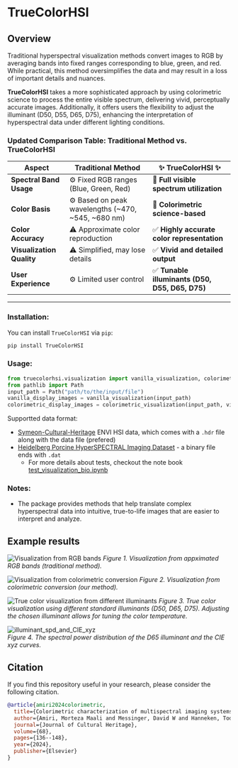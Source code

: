 # TrueColorHSI
## Overview

Traditional hyperspectral visualization methods convert images to RGB by averaging bands into fixed ranges corresponding to blue, green, and red. While practical, this method oversimplifies the data and may result in a loss of important details and nuances.

**TrueColorHSI** takes a more sophisticated approach by using colorimetric science to process the entire visible spectrum, delivering vivid, perceptually accurate images. Additionally, it offers users the flexibility to adjust the illuminant (D50, D55, D65, D75), enhancing the interpretation of hyperspectral data under different lighting conditions.

### Updated Comparison Table: Traditional Method vs. **TrueColorHSI**  

| **Aspect**              | **Traditional Method**                                              | **✨ TrueColorHSI ✨**                                              |
|-------------------------|---------------------------------------------------------------------|--------------------------------------------------------------------|
| **Spectral Band Usage**  | ⚙️ Fixed RGB ranges (Blue, Green, Red)                              | 🌈 **Full visible spectrum utilization**                           |
| **Color Basis**          | ⚙️ Based on peak wavelengths (~470, ~545, ~680 nm)                 | 🌈 **Colorimetric science-based**                                  |
| **Color Accuracy**       | ⚠️ Approximate color reproduction                                   | ✅ **Highly accurate color representation**                         |
| **Visualization Quality**| ⚠️ Simplified, may lose details                                    | ✅ **Vivid and detailed output**                                    |
| **User Experience**      | ⚙️ Limited user control                                            | ✅ **Tunable illuminants (D50, D55, D65, D75)**                    |

---




### Installation:
You can install `TrueColorHSI` via `pip`:
```bash
pip install TrueColorHSI
```

### Usage:


```python
from truecolorhsi.visualization import vanilla_visualization, colorimetric_visualization
from pathlib import Path
input_path = Path("path/to/the/input/file")
vanilla_display_images = vanilla_visualization(input_path)
colorimetric_display_images = colorimetric_visualization(input_path, visualize=True, saveimages=True)
```
Supportted data format:
- [Symeon-Cultural-Heritage](https://huggingface.co/datasets/fz-rit-hf/rit-cis-hyperspectral-Symeon) ENVI HSI data, which comes with a `.hdr` file along with the data file (prefered)
- [Heidelberg Porcine HyperSPECTRAL Imaging Dataset](https://heiporspectral.org/) - a binary file ends with `.dat`
  - For more details about tests, checkout the note book [test_visualization_bio.ipynb](notebooks/test_visualization_bio.ipynb)

### Notes:
- The package provides methods that help translate complex hyperspectral data into intuitive, true-to-life images that are easier to interpret and analyze.

## Example results
![Visualization from RGB bands](examples/images/Symeon/Visualization_from_rgb_bands.jpg)
*Figure 1. Visualization from appximated RGB bands (traditional method).*

![Visualization from colorimetric conversion](examples/images/Symeon/Visualization_from_colorimetric_conversion.jpg)
*Figure 2. Visualization from colorimetric conversion (our method).*

![True color visualization from different illuminants](examples/images/Symeon/Vis_from_different_illuminants.png)
*Figure 3. True color visualization using different standard illuminants (D50, D65, D75). Adjusting the chosen illuminant allows for tuning the color temperature.*

![illuminant_spd_and_CIE_xyz](examples/images/illuminant_spd_and_CIE_xyz.png)  
*Figure 4. The spectral power distribution of the D65 illuminant and the CIE xyz curves.*



## Citation
If you find this repository useful in your research, please consider the following citation.
```bib
@article{amiri2024colorimetric,
  title={Colorimetric characterization of multispectral imaging systems for visualization of historical artifacts},
  author={Amiri, Morteza Maali and Messinger, David W and Hanneken, Todd R},
  journal={Journal of Cultural Heritage},
  volume={68},
  pages={136--148},
  year={2024},
  publisher={Elsevier}
}
```
